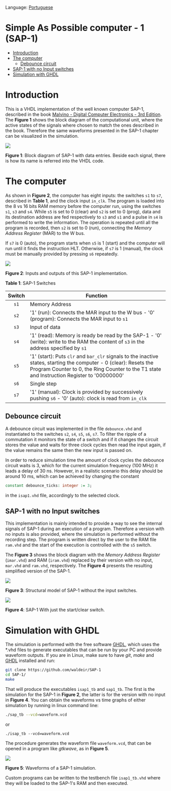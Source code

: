 Language: [Portuguese](https://github.com/waldeir/SAP-1/blob/master/README.pt.md)

# Simple As Possible computer - 1  (SAP-1)

* [Introduction](#introduction)
* [The computer](#the-computer)
   * [Debounce circuit](#debounce-circuit)
* [SAP-1 with no Input switches](#sap-1-with-no-input-switches)
* [Simulation with GHDL](#simulation-with-ghdl)


# Introduction

This is a VHDL implementation of the well known computer SAP-1, described in
the book [Malvino - Digital Computer Electronics - 3rd Edition][book]. The **Figure
1** shows the block diagram of the computational unit, where the active states of the signals 
where chosen to match the ones described in the book. Therefore the same
waveforms presented in the SAP-1 chapter can be visualized in the simulation.


![](images/isap1_block_diagram.png)

**Figure 1**: Block diagram of SAP-1 with data entries. 
Beside each signal, there is how its name is referred into the VHDL code.

# The computer

As shown in **Figure 2**, the computer has eight inputs: the switches `s1` to
`s7`, described in **Table 1**, and the clock input `in_clk`. The program is loaded into
the 8 vs 16 bits RAM memory before the computer run, using the switches `s1`, `s3`
and `s4`. While `s5` is set to 0 (clear) and `s2` is set to 0 (prog), data and
its destination address are fed respectively to `s3` and `s1` and a pulse in
`s4` is performed to write the information. The operation is repeated until all
the program is recorded, then `s2` is set to 0 (run), connecting the *Memory Address Register* (MAR) to the
W bus.

If `s7` is 0 (auto), the program starts when `s5` is 1 (start) and the computer
will run until it finds the instruction HLT. Otherwise, if `s7` is 1 (manual),
the clock must be manually provided by pressing `s6` repeatedly.


![](images/isap1_top_level.png)

**Figure 2**: Inputs and outputs of this SAP-1 implementation.

**Table 1**: SAP-1 Switches

| Switch        | Function      | 
|:-------------:|---------------| 
| `s1`          | Memory Address| 
| `s2`          | '1' (run): Connects the MAR input to the W bus - '0' (program): Connects the MAR input to `s1`|
| `s3`          | Input of data | 
| `s4`          | '1' (read): Memory is ready be read by the SAP-1 - '0' (write): write to the RAM the content of `s3` in the address specified by `s1` | 
| `s5`          | '1' (start): Puts `clr` and `bar_clr` signals to the inactive states, starting the computer - 0 (clear): Resets the Program Counter to 0, the Ring Counter to the T1 state and Instruction Register to '00000000' | 
| `s6`          | Single step | 
| `s7`          | '1' (manual): Clock is provided by successively pushing `s6` - '0' (auto): clock is read from `in_clk`| 


## Debounce circuit

A debounce circuit was implemented in the file `debounce.vhd` and instantiated
to the switches `s2`, `s4`, `s5`, `s6`, `s7`. To filter the ripple of a
commutation it monitors the state of a switch and if it changes the circuit
stores the value and waits for three clock cycles then read the input again, if
the value remains the same then the new input is passed on. 

In order to reduce simulation time the amount of clock cycles the debounce
circuit  waits is 3, which for the current simulation frequency (100 MHz) it
leads a delay of 30 ns. However, in a realistic scenario this delay should be
around 10 ms, which can be achieved by changing the constant

```vhdl
constant debounce_ticks: integer := 3;
```
in the `isap1.vhd` file, accordingly to the selected clock.

## SAP-1 with no Input switches

This implementation is mainly intended to provide a way to see the internal
signals of SAP-1 during an execution of a program. Therefore a version with no
inputs is also provided, where the simulation is performed without the
recording step. The program is written direct by the user to the RAM file
`ram.vhd` and the start of the execution is controlled with the `s5` switch.

The **Figure 3** shows the block diagram with the *Memory Address Register*
(`imar.vhd`) and RAM (`iram.vhd`) replaced by their version with no input,
`mar.vhd` and `ram.vhd`, respectively. The **Figure 4** presents the resulting
simplified version of the SAP-1.



![](images/block_diagram_sap1.png)

**Figure 3**: Structural model of SAP-1 without the input switches.

![](images/sap1_top_level.png)

**Figure 4**: SAP-1 With just the start/clear switch.

# Simulation with GHDL

The simulation is performed with the free software [GHDL][ghdl], which uses the
\*.vhd files to generate executables that can be run by your PC and provide
waveform outputs.  If you are in Linux, make sure to have *git*, *make* and
[GHDL][ghdl] installed and run:

```bash
git clone https://github.com/waldeir/SAP-1
cd SAP-1/
make
```

That will produce the executables `isap1_tb` and `sap1_tb`. The first is the
simulation for the SAP-1 in **Figure 2**, the latter is for the version with
no input in **Figure 4**. You can obtain the waveforms vs time graphs of either
simulation by running in linux command line: 

```bash
./sap_tb --vcd=waveform.vcd
```
or
```
./isap_tb --vcd=waveform.vcd
```

The procedure generates the waveform file `waveform.vcd`, that can be opened in
a program like *gtkwave*, as in **Figure 5**.

![](images/isap1_waveforms.png)

**Figure 5**: Waveforms of a SAP-1 simulation.

Custom programs can be written to the testbench file `isap1_tb.vhd` where they
will be loaded to the SAP-1's RAM and then executed.

[gtkwave]:http://gtkwave.sourceforge.net/ "Wave viewer"

[book]:https://www.amazon.com/Digital-Computer-Electronics-Albert-Malvino/dp/0028005945 "https://www.amazon.com/Digital-Computer-Electronics-Albert-Malvino/dp/0028005945"

[ghdl]:http://ghdl.free.fr/ "VHDL simulator"
